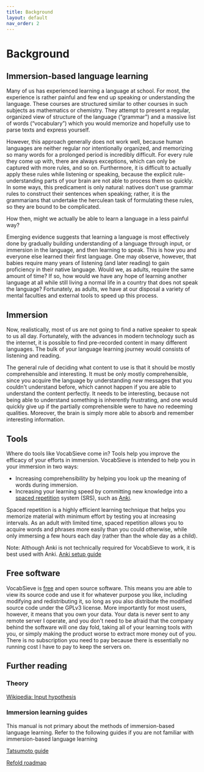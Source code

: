 ```yaml
---
title: Background
layout: default
nav_order: 2
---
```

# Background
## Immersion-based language learning

Many of us has experienced learning a language at school. For most, the experience is rather painful and few end up speaking or understanding the language. These courses are structured similar to other courses in such subjects as mathematics or chemistry. They attempt to present a regular, organized view of structure of the language (“grammar”) and a massive list of words (“vocabulary”) which you would memorize and hopefully use to parse texts and express yourself.

However, this approach generally does not work well, because human languages are neither regular nor intentionally organized, and memorizing so many words for a prolonged period is incredibly difficult. For every rule they come up with, there are always exceptions, which can only be captured with more rules, and so on. Furthermore, it is difficult to actually apply these rules while listening or speaking, because the explicit rule-understanding parts of your brain are not able to process them so quickly. In some ways, this predicament is only natural: natives don't use grammar rules to construct their sentences when speaking; rather, it is the grammarians that undertake the herculean task of formulating these rules, so they are bound to be complicated.

How then, might we actually be able to learn a language in a less painful way?

Emerging evidence suggests that learning a language is most effectively done by gradually building understanding of a language through input, or immersion in the language, and then learning to speak. This is how you and everyone else learned their first language. One may observe, however, that babies require many years of listening (and later reading) to gain proficiency in their native language. Would we, as adults, require the same amount of time? If so, how would we have any hope of learning another language at all while still living a normal life in a country that does not speak the language? Fortunately, as adults, we have at our disposal a variety of mental faculties and external tools to speed up this process.

## Immersion

Now, realistically, most of us are not going to find a native speaker to speak to us all day. Fortunately, with the advances in modern technology such as the internet, it is possible to find pre-recorded content in many different languages. The bulk of your language learning journey would consists of listening and reading.

The general rule of deciding what content to use is that it should be mostly comprehensible and interesting. It must be only mostly comprehensible, since you acquire the language by understanding *new* messages that you couldn't understand before, which cannot happen if you are able to understand the content perfectly. It needs to be interesting, because not being able to understand something is inherently frustrating, and one would quickly give up if the partially comprehensible were to have no redeeming qualities. Moreover, the brain is simply more able to absorb and remember interesting information. 

## Tools

Where do tools like VocabSieve come in? Tools help you improve the efficacy of your efforts in immersion. VocabSieve is intended to help you in your immersion in two ways:
- Increasing comprehensibility by helping you look up the meaning of words during immersion.
- Increasing your learning speed by committing new knowledge into a [spaced repetition](https://en.wikipedia.org/wiki/Spaced_repetition) system (SRS), such as [Anki](https://apps.ankiweb.net/). 

Spaced repetition is a highly efficient learning technique that helps you memorize material with minimum effort by testing you at increasing intervals. As an adult with limited time, spaced repetition allows you to acquire words and phrases more easily than you could otherwise, while only immersing a few hours each day (rather than the whole day as a child). 

Note: Although Anki is not technically required for VocabSieve to work, it is best used with Anki. [Anki setup guide](https://docs.ankiweb.net/getting-started.html)

## Free software

VocabSieve is [free](https://www.gnu.org/philosophy/free-sw.html) and open source software. This means you are able to view its source code and use it for whatever purpose you like, including modifying and redistributing it, so long as you also distribute the modified source code under the GPLv3 license. More importantly for most users, however, it means that you own your data. Your data is never sent to any remote server I operate, and you don't need to be afraid that the company behind the software will one day fold, taking all of your learning tools with you, or simply making the product worse to extract more money out of you. There is no subscription you need to pay because there is essentially no running cost I have to pay to keep the servers on.  

## Further reading

### Theory

[Wikipedia: Input hypothesis](https://en.wikipedia.org/wiki/Input_hypothesis)

### Immersion learning guides

This manual is not primary about the methods of immersion-based language learning. Refer to the following guides if you are not familiar with immersion-based language learning

[Tatsumoto guide](https://tatsumoto.neocities.org/blog/table-of-contents)

[Refold roadmap](https://refold.la/roadmap)



